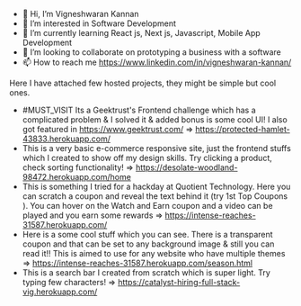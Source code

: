 - 👋 Hi, I’m Vigneshwaran Kannan
- 👀 I’m interested in Software Development
- 🌱 I’m currently learning React js, Next js, Javascript, Mobile App Development
- 💞️ I’m looking to collaborate on prototyping a business with a software
- 📫 How to reach me https://www.linkedin.com/in/vigneshwaran-kannan/

<!---
vigu-madurai/vigu-madurai is a ✨ special ✨ repository because its `README.md` (this file) appears on your GitHub profile.
You can click the Preview link to take a look at your changes.
--->

Here I have attached few hosted projects, they might be simple but cool ones.
- #MUST_VISIT Its a Geektrust's Frontend challenge which has a complicated problem & I solved it & added bonus is some cool UI! I also got featured in https://www.geektrust.com/ => https://protected-hamlet-43833.herokuapp.com/
- This is a very basic e-commerce responsive site, just the frontend stuffs which I created to show off my design skills. Try clicking a product, check sorting functionality!
 => https://desolate-woodland-98472.herokuapp.com/home
- This is something I tried for a hackday at Quotient Technology. Here you can scratch a coupon and reveal the text behind it (try 1st Top Coupons ). You can hover on the Watch and Earn coupon and a video can be played and you earn some rewards => https://intense-reaches-31587.herokuapp.com/ 
- Here is a some cool stuff which you can see. There is a transparent coupon and that can be set to any background image & still you can read it!! This is aimed to use for any website who have multiple themes => https://intense-reaches-31587.herokuapp.com/season.html
- This is a search bar I created from scratch which is super light. Try typing few characters! => https://catalyst-hiring-full-stack-vig.herokuapp.com/ 
